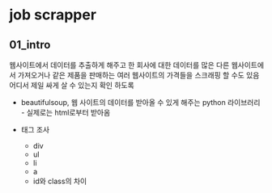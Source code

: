 # job scrapper

## 01_intro
웹사이트에서 데이터를 추출하게 해주고 
한 회사에 대한 데이터를 많은 다른 웹사이트에서 가져오거나
같은 제품을 판매하는 여러 웹사이트의 가격들을 스크래핑 할 수도 있음 어디서 제일 싸게 살 수 있는지 확인 하도록

- beautifulsoup, 웹 사이트의 데이터를 받아올 수 있게 해주는 python 라이브러리 - 실제로는 html로부터 받아옴

- 태그 조사
  - div
  - ul
  - li
  - a
  - id와 class의 차이